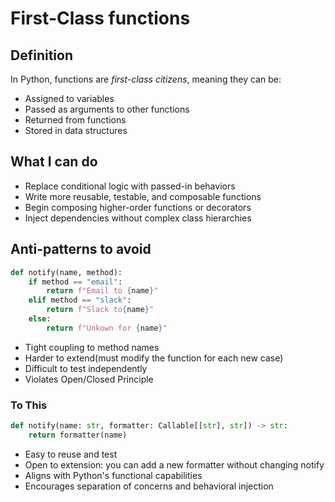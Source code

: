 # First-Class functions

## Definition
In Python, functions are *first-class citizens*, meaning they can be:
- Assigned to variables
- Passed as arguments to other functions
- Returned from functions
- Stored in data structures

## What I can do

- Replace conditional logic with passed-in behaviors
- Write more reusable, testable, and composable functions
- Begin composing higher-order functions or decorators
- Inject dependencies without complex class hierarchies

## Anti-patterns to avoid

```python
def notify(name, method):
    if method == "email":
        return f"Email to {name}"
    elif method == "slack":
        return f"Slack to{name}"
    else:
        return f"Unkown for {name}"
```
- Tight coupling to method names
- Harder to extend(must modify the function for each new case)
- Difficult to test independently
- Violates Open/Closed Principle
  
### To This
```python
def notify(name: str, formatter: Callable[[str], str]) -> str:
    return formatter(name)
```
- Easy to reuse and test
- Open to extension: you can add a new formatter without changing notify
- Aligns with Python's functional capabilities
- Encourages separation of concerns and behavioral injection
